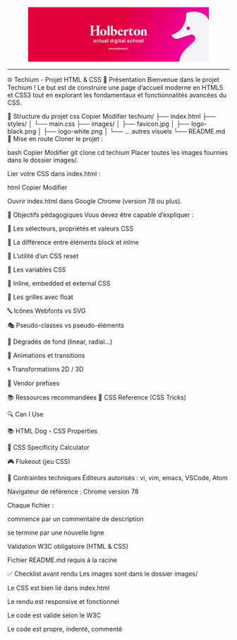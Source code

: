
<div align="center"><img src="https://github.com/ksyv/holbertonschool-web_front_end/blob/main/baniere_holberton.png"></div>

---

🌐 Techium - Projet HTML & CSS
📝 Présentation
Bienvenue dans le projet Techium !
Le but est de construire une page d’accueil moderne en HTML5 et CSS3 tout en explorant les fondamentaux et fonctionnalités avancées du CSS.

🧱 Structure du projet
css
Copier
Modifier
techium/
├── index.html
├── styles/
│   └── main.css
├── images/
│   ├── favicon.jpg
│   ├── logo-black.png
│   ├── logo-white.png
│   └── ... autres visuels
└── README.md
🚀 Mise en route
Cloner le projet :

bash
Copier
Modifier
git clone <url-du-repo>
cd techium
Placer toutes les images fournies dans le dossier images/.

Lier votre CSS dans index.html :

html
Copier
Modifier
<link rel="stylesheet" href="styles/main.css">
Ouvrir index.html dans Google Chrome (version 78 ou plus).

🎯 Objectifs pédagogiques
Vous devez être capable d’expliquer :

🎯 Les sélecteurs, propriétés et valeurs CSS

🧱 La différence entre éléments block et inline

🔄 L’utilité d’un CSS reset

🎨 Les variables CSS

🔌 Inline, embedded et external CSS

🧭 Les grilles avec float

🔤 Icônes Webfonts vs SVG

🎭 Pseudo-classes vs pseudo-éléments

🌈 Dégradés de fond (linear, radial…)

🕺 Animations et transitions

🌀 Transformations 2D / 3D

🧪 Vendor prefixes

📚 Ressources recommandées
📘 CSS Reference (CSS Tricks)

🔍 Can I Use

📚 HTML Dog - CSS Properties

🧮 CSS Specificity Calculator

🎮 Flukeout (jeu CSS)

📏 Contraintes techniques
Éditeurs autorisés : vi, vim, emacs, VSCode, Atom

Navigateur de référence : Chrome version 78

Chaque fichier :

commence par un commentaire de description

se termine par une nouvelle ligne

Validation W3C obligatoire (HTML & CSS)

Fichier README.md requis à la racine

✅ Checklist avant rendu
 Les images sont dans le dossier images/

 Le CSS est bien lié dans index.html

 Le rendu est responsive et fonctionnel

 Le code est valide selon le W3C

 Le code est propre, indenté, commenté

